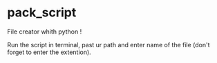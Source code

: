 # pack_script
 
File creator whith python !

Run the script in terminal, past ur path and enter name of the file (don't forget to enter the extention).
